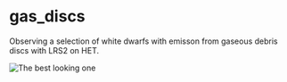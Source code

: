 # gas_discs
Observing a selection of white dwarfs with emisson from gaseous debris discs with LRS2 on HET.

![The best looking one](plots/WD0347+1624_lrs2_caiitriplets.png)  

    

    
